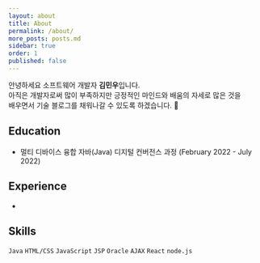 ```yaml
---
layout: about
title: About
permalink: /about/
more_posts: posts.md
sidebar: true
order: 1
published: false
---
```


안녕하세요 소프트웨어 개발자 **김민우**입니다.  
아직은 개발자로써 많이 부족하지만 긍정적인 마인드와 배움의 자세로 많은 것을  
배우면서 기술 블로그를 채워나갈 수 있도록 하겠습니다. 🤗

## Education

- 멀티 디바이스 융합 자바(Java) 디지털 컨버전스 과정 (February 2022 - July 2022)

## Experience

-

## Skills

`Java` `HTML/CSS` `JavaScript` `JSP` `Oracle` `AJAX` `React` `node.js`
